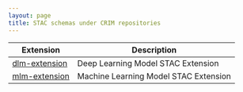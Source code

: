 ```yaml
---
layout: page
title: STAC schemas under CRIM repositories
---
```


<!-- fixme: automate -->

| Extension                                  | Description                           |
|--------------------------------------------|---------------------------------------|
| <a href="/dlm-extension">dlm-extension</a> | Deep Learning Model STAC Extension    |
| <a href="/mlm-extension">mlm-extension</a> | Machine Learning Model STAC Extension |
